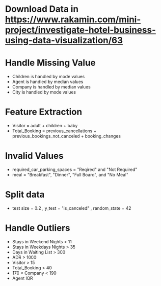 # Download Data in https://www.rakamin.com/mini-project/investigate-hotel-business-using-data-visualization/63 
# Handle Missing Value
- Children is handled by mode values
- Agent is handled by median values
- Company is handled by median values
- City is handled  by mode values
# Feature Extraction
- Visitor = adult + children + baby
- Total_Booking = previous_cancellations + previous_bookings_not_canceled + booking_changes
# Invalid Values
- required_car_parking_spaces = "Reqired" and "Not Required"
- meal = "Breakfast", "Dinner", "Full Board", and "No Meal"
# Split data
- test size = 0.2 , y_test = "is_canceled" , random_state = 42
# Handle Outliers
- Stays in Weekend Nights > 11
- Stays in Weekdays Nights > 35
- Days in Waiting List > 300
- ADR > 1000
- Visitor > 15
- Total_Booking > 40
- 170 < Company < 190
- Agent IQR
